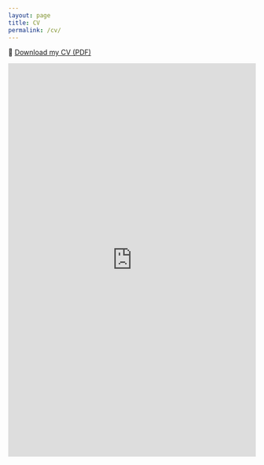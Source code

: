 ```yaml
---
layout: page
title: CV
permalink: /cv/
---
```



📄 [Download my CV (PDF)](cv_armando.pdf)

<iframe src="https://docs.google.com/viewer?url=https://armandobarsante.github.io/cv_armando.pdf&embedded=true" width="100%" height="800px" style="border: none;"></iframe>
